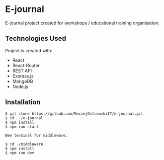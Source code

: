 # E-journal

E-journal project created for workshops / educational training organisation.

## Technologies Used

Project is created with:

- React
- React-Router
- REST API
- Express.js
- MongoDB
- Node.js

## Installation

```
$ git clone https://github.com/MaciejOstrowskiIT/e-journal.git
$ cd ../e-journal
$ npm install
$ npm run start

New terminal for middleware:

$ cd ./middleware
$ npm install
$ npm run dev

```
